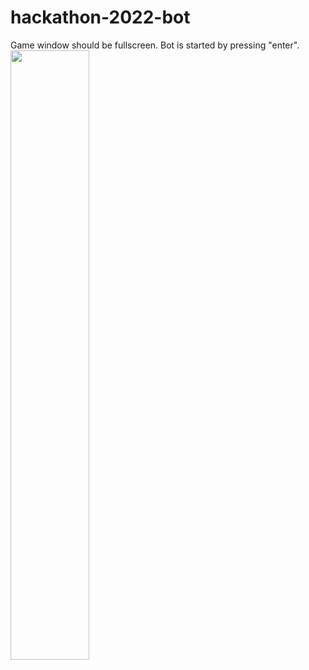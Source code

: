 # hackathon-2022-bot
Game window should be fullscreen.
Bot is started by pressing "enter".
<img src="https://media.giphy.com/media/jG7qNrJ9nbJTtUQj3g/giphy.gif" width="50%"/>
